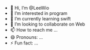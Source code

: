 - 👋 Hi, I’m @LeeWio
- 👀 I’m interested in program
- 🌱 I’m currently learning swift
- 💞️ I’m looking to collaborate on Web
- 📫 How to reach me ...
- 😄 Pronouns: ...
- ⚡ Fun fact: ...

<!---
LeeWio/LeeWio is a ✨ special ✨ repository because its `README.md` (this file) appears on your GitHub profile.
You can click the Preview link to take a look at your changes.
--->
